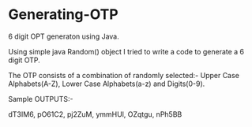 # Generating-OTP
6 digit OPT generaton using Java.

Using simple java Random() object I tried to write a code to generate a 6 digit OTP.

The OTP consists of a combination of randomly selected:-
Upper Case Alphabets(A-Z), Lower Case Alphabets(a-z) and Digits(0-9).

Sample OUTPUTS:-

dT3IM6, pO61C2, pj2ZuM, ymmHUl, OZqtgu, nPh5BB
